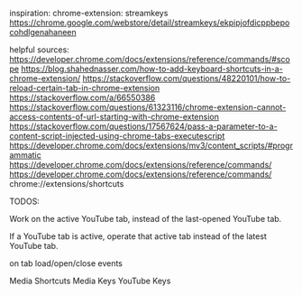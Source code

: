 inspiration:
chrome-extension: streamkeys
https://chrome.google.com/webstore/detail/streamkeys/ekpipjofdicppbepocohdlgenahaneen


helpful sources:
https://developer.chrome.com/docs/extensions/reference/commands/#scope
https://blog.shahednasser.com/how-to-add-keyboard-shortcuts-in-a-chrome-extension/
https://stackoverflow.com/questions/48220101/how-to-reload-certain-tab-in-chrome-extension
https://stackoverflow.com/a/66550386
https://stackoverflow.com/questions/61323116/chrome-extension-cannot-access-contents-of-url-starting-with-chrome-extension
https://stackoverflow.com/questions/17567624/pass-a-parameter-to-a-content-script-injected-using-chrome-tabs-executescript
https://developer.chrome.com/docs/extensions/mv3/content_scripts/#programmatic
https://developer.chrome.com/docs/extensions/reference/commands/
https://developer.chrome.com/docs/extensions/reference/commands/
chrome://extensions/shortcuts


TODOS:

Work on the active YouTube tab, instead of the last-opened YouTube tab.

If a YouTube tab is active, operate that active tab instead of the latest YouTube tab.

on tab load/open/close events

Media Shortcuts
Media Keys
YouTube Keys
